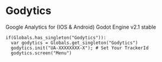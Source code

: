# Godytics
Google Analytics for (IOS &amp; Android) Godot Engine v2.1 stable 

```
if(Globals.has_singleton("Godytics")):
  var godytics = Globals.get_singleton("Godytics")
  godytics.init("UA-XXXXXXXX-X"); # Set Your TrackerId
  godytics.screen("Menu")
```
